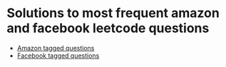 
# Solutions to most frequent amazon and facebook leetcode questions

- [Amazon tagged questions](https://leetcode.com/problemset/all/?companySlugs=amazon)
- [Facebook tagged questions](https://leetcode.com/problemset/all/?companySlugs=facebook)
